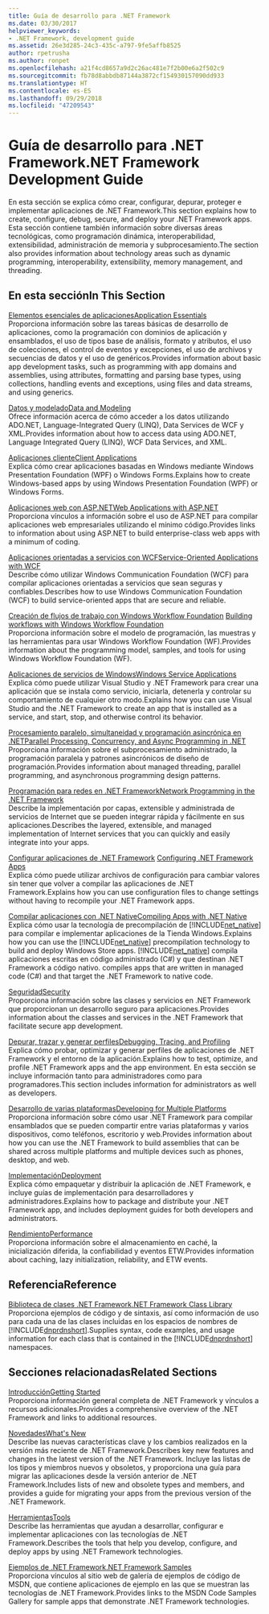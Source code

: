 ```yaml
---
title: Guía de desarrollo para .NET Framework
ms.date: 03/30/2017
helpviewer_keywords:
- .NET Framework, development guide
ms.assetid: 26e3d285-24c3-435c-a797-9fe5affb8525
author: rpetrusha
ms.author: ronpet
ms.openlocfilehash: a21f4cd8657a9d2c26ac481e7f2b00e6a2f502c9
ms.sourcegitcommit: fb78d8abbdb87144a3872cf154930157090dd933
ms.translationtype: HT
ms.contentlocale: es-ES
ms.lasthandoff: 09/29/2018
ms.locfileid: "47209543"
---
```

# <a name="net-framework-development-guide"></a><span data-ttu-id="51592-102">Guía de desarrollo para .NET Framework</span><span class="sxs-lookup"><span data-stu-id="51592-102">.NET Framework Development Guide</span></span>
<span data-ttu-id="51592-103">En esta sección se explica cómo crear, configurar, depurar, proteger e implementar aplicaciones de .NET Framework.</span><span class="sxs-lookup"><span data-stu-id="51592-103">This section explains how to create, configure, debug, secure, and deploy your .NET Framework apps.</span></span> <span data-ttu-id="51592-104">Esta sección contiene también información sobre diversas áreas tecnológicas, como programación dinámica, interoperabilidad, extensibilidad, administración de memoria y subprocesamiento.</span><span class="sxs-lookup"><span data-stu-id="51592-104">The section also provides information about technology areas such as dynamic programming, interoperability, extensibility, memory management, and threading.</span></span>  
  
## <a name="in-this-section"></a><span data-ttu-id="51592-105">En esta sección</span><span class="sxs-lookup"><span data-stu-id="51592-105">In This Section</span></span>  
 [<span data-ttu-id="51592-106">Elementos esenciales de aplicaciones</span><span class="sxs-lookup"><span data-stu-id="51592-106">Application Essentials</span></span>](../../docs/standard/application-essentials.md)  
 <span data-ttu-id="51592-107">Proporciona información sobre las tareas básicas de desarrollo de aplicaciones, como la programación con dominios de aplicación y ensamblados, el uso de tipos base de análisis, formato y atributos, el uso de colecciones, el control de eventos y excepciones, el uso de archivos y secuencias de datos y el uso de genéricos.</span><span class="sxs-lookup"><span data-stu-id="51592-107">Provides information about basic app development tasks, such as programming with app domains and assemblies, using attributes, formatting and parsing base types, using collections, handling events and exceptions, using files and data streams, and using generics.</span></span>  
  
 [<span data-ttu-id="51592-108">Datos y modelado</span><span class="sxs-lookup"><span data-stu-id="51592-108">Data and Modeling</span></span>](../../docs/framework/data/index.md)  
 <span data-ttu-id="51592-109">Ofrece información acerca de cómo acceder a los datos utilizando ADO.NET, Language-Integrated Query (LINQ), Data Services de WCF y XML.</span><span class="sxs-lookup"><span data-stu-id="51592-109">Provides information about how to access data using ADO.NET, Language Integrated Query (LINQ), WCF Data Services, and XML.</span></span>  
  
 [<span data-ttu-id="51592-110">Aplicaciones cliente</span><span class="sxs-lookup"><span data-stu-id="51592-110">Client Applications</span></span>](../../docs/framework/develop-client-apps.md)  
 <span data-ttu-id="51592-111">Explica cómo crear aplicaciones basadas en Windows mediante Windows Presentation Foundation (WPF) o Windows Forms.</span><span class="sxs-lookup"><span data-stu-id="51592-111">Explains how to create Windows-based apps by using Windows Presentation Foundation (WPF) or Windows Forms.</span></span>  
  
 [<span data-ttu-id="51592-112">Aplicaciones web con ASP.NET</span><span class="sxs-lookup"><span data-stu-id="51592-112">Web Applications with ASP.NET</span></span>](../../docs/framework/develop-web-apps-with-aspnet.md)  
 <span data-ttu-id="51592-113">Proporciona vínculos a información sobre el uso de ASP.NET para compilar aplicaciones web empresariales utilizando el mínimo código.</span><span class="sxs-lookup"><span data-stu-id="51592-113">Provides links to information about using ASP.NET to build enterprise-class web apps with a minimum of coding.</span></span>  
  
 [<span data-ttu-id="51592-114">Aplicaciones orientadas a servicios con WCF</span><span class="sxs-lookup"><span data-stu-id="51592-114">Service-Oriented Applications with WCF</span></span>](../../docs/framework/wcf/index.md)  
 <span data-ttu-id="51592-115">Describe cómo utilizar Windows Communication Foundation (WCF) para compilar aplicaciones orientadas a servicios que sean seguras y confiables.</span><span class="sxs-lookup"><span data-stu-id="51592-115">Describes how to use Windows Communication Foundation (WCF) to build service-oriented apps that are secure and reliable.</span></span>  
  
 <span data-ttu-id="51592-116">[Creación de flujos de trabajo con Windows Workflow Foundation](windows-workflow-foundation/index.md)   </span><span class="sxs-lookup"><span data-stu-id="51592-116">[Building workflows with Windows Workflow Foundation](windows-workflow-foundation/index.md)   </span></span>  
 <span data-ttu-id="51592-117">Proporciona información sobre el modelo de programación, las muestras y las herramientas para usar Windows Workflow Foundation (WF).</span><span class="sxs-lookup"><span data-stu-id="51592-117">Provides information about the programming model, samples, and tools for using Windows Workflow Foundation (WF).</span></span>  

 [<span data-ttu-id="51592-118">Aplicaciones de servicios de Windows</span><span class="sxs-lookup"><span data-stu-id="51592-118">Windows Service Applications</span></span>](../../docs/framework/windows-services/index.md)  
 <span data-ttu-id="51592-119">Explica cómo puede utilizar Visual Studio y .NET Framework para crear una aplicación que se instala como servicio, iniciarla, detenerla y controlar su comportamiento de cualquier otro modo.</span><span class="sxs-lookup"><span data-stu-id="51592-119">Explains how you can use Visual Studio and the .NET Framework to create an app that is installed as a service, and start, stop, and otherwise control its behavior.</span></span>  
  
 [<span data-ttu-id="51592-120">Procesamiento paralelo, simultaneidad y programación asincrónica en .NET</span><span class="sxs-lookup"><span data-stu-id="51592-120">Parallel Processing, Concurrency, and Async Programming in .NET</span></span>](../../docs/standard/parallel-processing-and-concurrency.md)  
 <span data-ttu-id="51592-121">Proporciona información sobre el subprocesamiento administrado, la programación paralela y patrones asincrónicos de diseño de programación.</span><span class="sxs-lookup"><span data-stu-id="51592-121">Provides information about managed threading, parallel programming, and asynchronous programming design patterns.</span></span>  
  
 [<span data-ttu-id="51592-122">Programación para redes en .NET Framework</span><span class="sxs-lookup"><span data-stu-id="51592-122">Network Programming in the .NET Framework</span></span>](../../docs/framework/network-programming/index.md)  
 <span data-ttu-id="51592-123">Describe la implementación por capas, extensible y administrada de servicios de Internet que se pueden integrar rápida y fácilmente en sus aplicaciones.</span><span class="sxs-lookup"><span data-stu-id="51592-123">Describes the layered, extensible, and managed implementation of Internet services that you can quickly and easily integrate into your apps.</span></span>  
  
 <span data-ttu-id="51592-124">[Configurar aplicaciones de .NET Framework](configure-apps/index.md)  </span><span class="sxs-lookup"><span data-stu-id="51592-124">[Configuring .NET Framework Apps](configure-apps/index.md)  </span></span>  
 <span data-ttu-id="51592-125">Explica cómo puede utilizar archivos de configuración para cambiar valores sin tener que volver a compilar las aplicaciones de .NET Framework.</span><span class="sxs-lookup"><span data-stu-id="51592-125">Explains how you can use configuration files to change settings without having to recompile your .NET Framework apps.</span></span>  
  
 [<span data-ttu-id="51592-126">Compilar aplicaciones con .NET Native</span><span class="sxs-lookup"><span data-stu-id="51592-126">Compiling Apps with .NET Native</span></span>](../../docs/framework/net-native/index.md)  
 <span data-ttu-id="51592-127">Explica cómo usar la tecnología de precompilación de [!INCLUDE[net_native](../../includes/net-native-md.md)] para compilar e implementar aplicaciones de la Tienda Windows.</span><span class="sxs-lookup"><span data-stu-id="51592-127">Explains how you can use the [!INCLUDE[net_native](../../includes/net-native-md.md)] precompilation technology to build and deploy Windows Store apps.</span></span> [!INCLUDE[net_native](../../includes/net-native-md.md)] <span data-ttu-id="51592-128">compila aplicaciones escritas en código administrado (C#) y que destinan .NET Framework a código nativo.</span><span class="sxs-lookup"><span data-stu-id="51592-128"> compiles apps that are written in managed code (C#) and that target the .NET Framework to native code.</span></span>  
  
 [<span data-ttu-id="51592-129">Seguridad</span><span class="sxs-lookup"><span data-stu-id="51592-129">Security</span></span>](../../docs/standard/security/index.md)  
 <span data-ttu-id="51592-130">Proporciona información sobre las clases y servicios en .NET Framework que proporcionan un desarrollo seguro para aplicaciones.</span><span class="sxs-lookup"><span data-stu-id="51592-130">Provides information about the classes and services in the .NET Framework that facilitate secure app development.</span></span>  
  
 [<span data-ttu-id="51592-131">Depurar, trazar y generar perfiles</span><span class="sxs-lookup"><span data-stu-id="51592-131">Debugging, Tracing, and Profiling</span></span>](../../docs/framework/debug-trace-profile/index.md)  
 <span data-ttu-id="51592-132">Explica cómo probar, optimizar y generar perfiles de aplicaciones de .NET Framework y el entorno de la aplicación.</span><span class="sxs-lookup"><span data-stu-id="51592-132">Explains how to test, optimize, and profile .NET Framework apps and the app environment.</span></span> <span data-ttu-id="51592-133">En esta sección se incluye información tanto para administradores como para programadores.</span><span class="sxs-lookup"><span data-stu-id="51592-133">This section includes information for administrators as well as developers.</span></span>  
  
 [<span data-ttu-id="51592-134">Desarrollo de varias plataformas</span><span class="sxs-lookup"><span data-stu-id="51592-134">Developing for Multiple Platforms</span></span>](../../docs/standard/cross-platform/index.md)  
 <span data-ttu-id="51592-135">Proporciona información sobre cómo usar .NET Framework para compilar ensamblados que se pueden compartir entre varias plataformas y varios dispositivos, como teléfonos, escritorio y web.</span><span class="sxs-lookup"><span data-stu-id="51592-135">Provides information about how you can use the .NET Framework to build assemblies that can be shared across multiple platforms and multiple devices such as phones, desktop, and web.</span></span>  
  
 [<span data-ttu-id="51592-136">Implementación</span><span class="sxs-lookup"><span data-stu-id="51592-136">Deployment</span></span>](../../docs/framework/deployment/index.md)  
 <span data-ttu-id="51592-137">Explica cómo empaquetar y distribuir la aplicación de .NET Framework, e incluye guías de implementación para desarrolladores y administradores.</span><span class="sxs-lookup"><span data-stu-id="51592-137">Explains how to package and distribute your .NET Framework app, and includes deployment guides for both developers and administrators.</span></span>  
  
 [<span data-ttu-id="51592-138">Rendimiento</span><span class="sxs-lookup"><span data-stu-id="51592-138">Performance</span></span>](../../docs/framework/performance/index.md)  
 <span data-ttu-id="51592-139">Proporciona información sobre el almacenamiento en caché, la inicialización diferida, la confiabilidad y eventos ETW.</span><span class="sxs-lookup"><span data-stu-id="51592-139">Provides information about caching, lazy initialization, reliability, and ETW events.</span></span>  
 
## <a name="reference"></a><span data-ttu-id="51592-140">Referencia</span><span class="sxs-lookup"><span data-stu-id="51592-140">Reference</span></span>  
 [<span data-ttu-id="51592-141">Biblioteca de clases .NET Framework</span><span class="sxs-lookup"><span data-stu-id="51592-141">.NET Framework Class Library</span></span>](/dotnet/api/?view=netframework-4.7)  
 <span data-ttu-id="51592-142">Proporciona ejemplos de código y de sintaxis, así como información de uso para cada una de las clases incluidas en los espacios de nombres de [!INCLUDE[dnprdnshort](../../includes/dnprdnshort-md.md)].</span><span class="sxs-lookup"><span data-stu-id="51592-142">Supplies syntax, code examples, and usage information for each class that is contained in the [!INCLUDE[dnprdnshort](../../includes/dnprdnshort-md.md)] namespaces.</span></span>  
  
## <a name="related-sections"></a><span data-ttu-id="51592-143">Secciones relacionadas</span><span class="sxs-lookup"><span data-stu-id="51592-143">Related Sections</span></span>  
 [<span data-ttu-id="51592-144">Introducción</span><span class="sxs-lookup"><span data-stu-id="51592-144">Getting Started</span></span>](../../docs/framework/get-started/index.md)  
 <span data-ttu-id="51592-145">Proporciona información general completa de .NET Framework y vínculos a recursos adicionales.</span><span class="sxs-lookup"><span data-stu-id="51592-145">Provides a comprehensive overview of the .NET Framework and links to additional resources.</span></span>  
  
 [<span data-ttu-id="51592-146">Novedades</span><span class="sxs-lookup"><span data-stu-id="51592-146">What's New</span></span>](../../docs/framework/whats-new/index.md)  
 <span data-ttu-id="51592-147">Describe las nuevas características clave y los cambios realizados en la versión más reciente de .NET Framework.</span><span class="sxs-lookup"><span data-stu-id="51592-147">Describes key new features and changes in the latest version of the .NET Framework.</span></span> <span data-ttu-id="51592-148">Incluye las listas de los tipos y miembros nuevos y obsoletos, y proporciona una guía para migrar las aplicaciones desde la versión anterior de .NET Framework.</span><span class="sxs-lookup"><span data-stu-id="51592-148">Includes lists of new and obsolete types and members, and provides a guide for migrating your apps from the previous version of the .NET Framework.</span></span>  
  
 [<span data-ttu-id="51592-149">Herramientas</span><span class="sxs-lookup"><span data-stu-id="51592-149">Tools</span></span>](../../docs/framework/tools/index.md)  
 <span data-ttu-id="51592-150">Describe las herramientas que ayudan a desarrollar, configurar e implementar aplicaciones con las tecnologías de .NET Framework.</span><span class="sxs-lookup"><span data-stu-id="51592-150">Describes the tools that help you develop, configure, and deploy apps by using .NET Framework technologies.</span></span>  
  
 [<span data-ttu-id="51592-151">Ejemplos de .NET Framework</span><span class="sxs-lookup"><span data-stu-id="51592-151">.NET Framework Samples</span></span>](https://msdn.microsoft.com/library/177055f8-4a1f-43e7-aee6-995c196079b1)  
 <span data-ttu-id="51592-152">Proporciona vínculos al sitio web de galería de ejemplos de código de MSDN, que contiene aplicaciones de ejemplo en las que se muestran las tecnologías de .NET Framework.</span><span class="sxs-lookup"><span data-stu-id="51592-152">Provides links to the MSDN Code Samples Gallery for sample apps that demonstrate .NET Framework technologies.</span></span>
